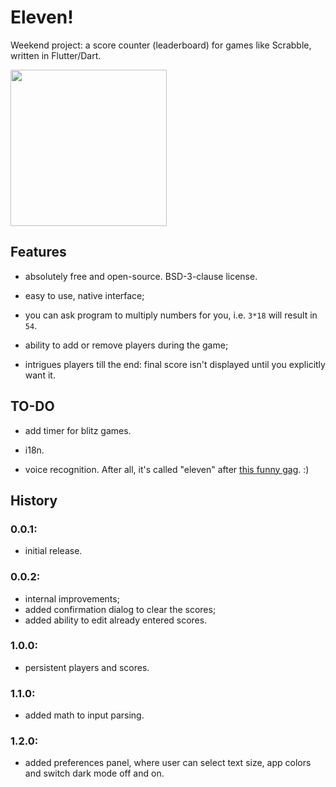 # Eleven!

Weekend project: a score counter (leaderboard) for games like Scrabble, written in Flutter/Dart.

[<img src="https://github.com/zmej-serow/eleven/blob/master/eleven.gif?raw=true" width="250"/>](https://github.com/zmej-serow/eleven/blob/master/eleven.gif?raw=true)

## Features
- absolutely free and open-source. BSD-3-clause license.

- easy to use, native interface;

- you can ask program to multiply numbers for you, i.e. `3*18` will result in `54`.

- ability to add or remove players during the game;

- intrigues players till the end: final score isn't displayed until you explicitly want it.

## TO-DO
- add timer for blitz games.

- i18n.

- voice recognition. After all, it's called "eleven" after [this funny gag](https://www.youtube.com/watch?v=G2Y0oqZOyl0). :)

## History
### 0.0.1:
- initial release.

### 0.0.2:
- internal improvements;
- added confirmation dialog to clear the scores;
- added ability to edit already entered scores.

### 1.0.0:
- persistent players and scores.

### 1.1.0:
- added math to input parsing.

### 1.2.0:
- added preferences panel, where user can select text size, app colors and switch dark mode off and on.
